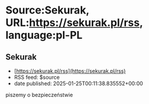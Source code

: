 # Source:Sekurak, URL:https://sekurak.pl/rss, language:pl-PL

## Sekurak
 - [https://sekurak.pl/rss](https://sekurak.pl/rss)
 - RSS feed: $source
 - date published: 2025-01-25T00:11:38.835552+00:00

piszemy o bezpieczeństwie


